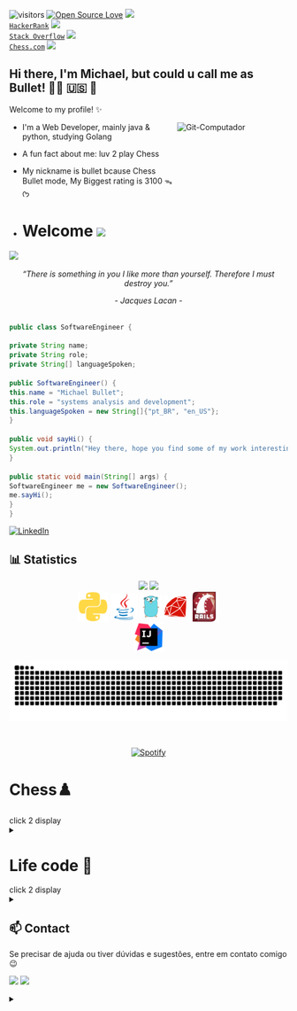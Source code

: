 ![visitors](https://visitor-badge.laobi.icu/badge?page_id=Bulletdev=Bulletdev)
[![Open Source Love](https://badges.frapsoft.com/os/v1/open-source.svg?v=102)](https://github.com/ellerbrock/open-source-badge/)
<code><a href="https://www.hackerrank.com/craquebullet" title="HackerRank Profile"><img width="22" src="https://i.ibb.co/P5W5dLW/hackerrank.png"> HackerRank</a></code>
<code><a href="https://stackoverflow.com/users/27412594/michael-bullet?tab=profile" title="Stack Overflow Profile"><img width="22" src="https://i.ibb.co/W67KFp9/768px-Stack-Overflow-icon-svg.png"> Stack Overflow</a></code>
<code><a href="https://www.chess.com/member/craquebullet" title="Chess.com"><img width="18" src="https://i.ibb.co/M7S1LKr/phpk-XK09k.png"> Chess.com</a></code>
<a href="https://www.twitch.tv/craquebullet">
<img src="https://img.shields.io/twitch/status/craquebullet">  
</a> 
 
## Hi there, I'm Michael, but could u call me as Bullet! 🏌️‍♂️ 🇺🇸 🧩

Welcome to my profile! ✨

<div>
  <img align="right" alt="Git-Computador" width="200px" height="200px" src="https://i.ibb.co/pKnZRJt/OCPJSE17.png"/>
</div>

- I'm a Web Developer, mainly java & python, studying Golang
- A fun fact about me:  luv 2 play Chess 
- My nickname is bullet bcause Chess Bullet mode, My Biggest rating is 3100 ᯓᡣ𐭩




- # Welcome <img src="https://media.giphy.com/media/hvRJCLFzcasrR4ia7z/giphy.gif" width="30">


<a href="https://www.pensador.com/colecao/michaelbullet" title="Pensador"> <img height="21em" src="https://cdn.pensador.com/img/logo.png"></a>
<p align="center"><i>“There is something in you I like more than yourself. Therefore I must destroy you.”</i></p>
<p align="center"><i>- Jacques Lacan -</i></p>

```java

public class SoftwareEngineer {

private String name;
private String role;
private String[] languageSpoken;

public SoftwareEngineer() {
this.name = "Michael Bullet";
this.role = "systems analysis and development";
this.languageSpoken = new String[]{"pt_BR", "en_US"};
}

public void sayHi() {
System.out.println("Hey there, hope you find some of my work interesting. :)");
}

public static void main(String[] args) {
SoftwareEngineer me = new SoftwareEngineer();
me.sayHi();
}
}
```


[![LinkedIn](https://img.shields.io/badge/LinkedIn-0077B5?style=for-the-badge&logo=linkedin&logoColor=white)](https://www.linkedin.com/in/michael-bullet/)

 
## 📊 Statistics
<div align="center">
  <a href="https://ayo.so/bullet"></a>
  <img height="150em" src="https://github-readme-stats.vercel.app/api?username=Bulletdev&show_icons=true&theme=jolly&include_all_commits=true&count_private=true"/>
 <img height="150em" src="https://github-readme-stats.vercel.app/api/top-langs/?username=Bulletdev&layout=compact&langs_count=6&theme=jolly&hide=html,css,javascript,typescript,GLSL,PLpgSQL,PLSQL,Roff,TSQL,Dockerfile,Makefile,C+,C#,C++ ,C++,"/>

</div>
<div align="center">
<img align="center" alt="Devroot-Js" height="55" width="55" src="https://raw.githubusercontent.com/devicons/devicon/master/icons/python/python-plain.svg">
 	 <img align="center" alt="Devroot-CSS" height="49" width="49" src="https://raw.githubusercontent.com/devicons/devicon/master/icons/java/java-original.svg">
  		<img align="center" alt="Devroot-React" height="41" width="41"  
			src="https://raw.githubusercontent.com/devicons/devicon/master/icons/go/go-original.svg">
  		<img align="center" alt="Devroot-React" height="41" width="41"  src="https://raw.githubusercontent.com/devicons/devicon/master/icons/ruby/ruby-plain.svg">
	<img align="center" alt="Devroot-React" height="55" width="55" src="https://raw.githubusercontent.com/devicons/devicon/master/icons/rails/rails-original-wordmark.svg">
   
  

<div align="center">
<img align="center" alt="Devroot-React" height="55" width="55" src="https://raw.githubusercontent.com/devicons/devicon/master/icons/intellij/intellij-original.svg">
</div>

![Snake animation](https://raw.githubusercontent.com/platane/snk/output/github-contribution-grid-snake-dark.svg)
</div>

&nbsp;<div align="center">
  [![Spotify](https://novatorem.vercel.app/api/spotify?background_color=0d1117&border_color=ffffff)](https://open.spotify.com/user/21q6zoxrzq55odgdg3r7xcesq)
</div>

<h1>Chess♟️</h1> click 2 display
<details align="left">
  <summary></summary> 
  
  
<div align="center">
  
|   | A | B | C | D | E | F | G | H |
| - | - | - | - | - | - | - | - | - |
| 8 | ![](https://github.com/Bulletdev/timburgan/blob/master/chess_images/r.png?raw=true) | ![](https://github.com/Bulletdev/timburgan/blob/master/chess_images/n.png) | ![](https://github.com/Bulletdev/timburgan/blob/master/chess_images/b.png) | ![](https://raw.githubusercontent.com/timburgan/timburgan/master/chess_images/q.png) | ![](https://raw.githubusercontent.com/timburgan/timburgan/master/chess_images/k.png) | ![](https://raw.githubusercontent.com/timburgan/timburgan/master/chess_images/b.png) | ![](https://raw.githubusercontent.com/timburgan/timburgan/master/chess_images/blank.png) | ![](https://raw.githubusercontent.com/timburgan/timburgan/master/chess_images/r.png) |
| 7 | ![](https://raw.githubusercontent.com/timburgan/timburgan/master/chess_images/p.png) | ![](https://raw.githubusercontent.com/timburgan/timburgan/master/chess_images/p.png) | ![](https://raw.githubusercontent.com/timburgan/timburgan/master/chess_images/blank.png) | ![](https://raw.githubusercontent.com/timburgan/timburgan/master/chess_images/blank.png) | ![](https://raw.githubusercontent.com/timburgan/timburgan/master/chess_images/p.png) | ![](https://raw.githubusercontent.com/timburgan/timburgan/master/chess_images/p.png) | ![](https://raw.githubusercontent.com/timburgan/timburgan/master/chess_images/p.png) | ![](https://raw.githubusercontent.com/timburgan/timburgan/master/chess_images/p.png) |
| 6 | ![](https://raw.githubusercontent.com/timburgan/timburgan/master/chess_images/blank.png) | ![](https://raw.githubusercontent.com/timburgan/timburgan/master/chess_images/blank.png) | ![](https://raw.githubusercontent.com/timburgan/timburgan/master/chess_images/blank.png) | ![](https://raw.githubusercontent.com/timburgan/timburgan/master/chess_images/p.png) | ![](https://raw.githubusercontent.com/timburgan/timburgan/master/chess_images/blank.png) | ![](https://raw.githubusercontent.com/timburgan/timburgan/master/chess_images/n.png) | ![](https://raw.githubusercontent.com/timburgan/timburgan/master/chess_images/blank.png) | ![](https://raw.githubusercontent.com/timburgan/timburgan/master/chess_images/blank.png) |
| 5 | ![](https://raw.githubusercontent.com/timburgan/timburgan/master/chess_images/blank.png) | ![](https://raw.githubusercontent.com/timburgan/timburgan/master/chess_images/blank.png) | ![](https://raw.githubusercontent.com/timburgan/timburgan/master/chess_images/blank.png) | ![](https://raw.githubusercontent.com/timburgan/timburgan/master/chess_images/P.png) | ![](https://raw.githubusercontent.com/timburgan/timburgan/master/chess_images/blank.png) | ![](https://raw.githubusercontent.com/timburgan/timburgan/master/chess_images/blank.png) | ![](https://raw.githubusercontent.com/timburgan/timburgan/master/chess_images/blank.png) | ![](https://raw.githubusercontent.com/timburgan/timburgan/master/chess_images/blank.png) |
| 4 | ![](https://raw.githubusercontent.com/timburgan/timburgan/master/chess_images/blank.png) | ![](https://raw.githubusercontent.com/timburgan/timburgan/master/chess_images/blank.png) | ![](https://raw.githubusercontent.com/timburgan/timburgan/master/chess_images/blank.png) | ![](https://raw.githubusercontent.com/timburgan/timburgan/master/chess_images/blank.png) | ![](https://raw.githubusercontent.com/timburgan/timburgan/master/chess_images/blank.png) | ![](https://raw.githubusercontent.com/timburgan/timburgan/master/chess_images/blank.png) | ![](https://raw.githubusercontent.com/timburgan/timburgan/master/chess_images/blank.png) | ![](https://raw.githubusercontent.com/timburgan/timburgan/master/chess_images/blank.png) |
| 3 | ![](https://raw.githubusercontent.com/timburgan/timburgan/master/chess_images/blank.png) | ![](https://raw.githubusercontent.com/timburgan/timburgan/master/chess_images/blank.png) | ![](https://raw.githubusercontent.com/timburgan/timburgan/master/chess_images/N.png) | ![](https://raw.githubusercontent.com/timburgan/timburgan/master/chess_images/blank.png) | ![](https://raw.githubusercontent.com/timburgan/timburgan/master/chess_images/blank.png) | ![](https://raw.githubusercontent.com/timburgan/timburgan/master/chess_images/Q.png) | ![](https://raw.githubusercontent.com/timburgan/timburgan/master/chess_images/blank.png) | ![](https://raw.githubusercontent.com/timburgan/timburgan/master/chess_images/blank.png) |
| 2 | ![](https://raw.githubusercontent.com/timburgan/timburgan/master/chess_images/P.png) | ![](https://raw.githubusercontent.com/timburgan/timburgan/master/chess_images/P.png) | ![](https://raw.githubusercontent.com/timburgan/timburgan/master/chess_images/P.png) | ![](https://raw.githubusercontent.com/timburgan/timburgan/master/chess_images/B.png) | ![](https://raw.githubusercontent.com/timburgan/timburgan/master/chess_images/blank.png) | ![](https://raw.githubusercontent.com/timburgan/timburgan/master/chess_images/P.png) | ![](https://raw.githubusercontent.com/timburgan/timburgan/master/chess_images/P.png) | ![](https://raw.githubusercontent.com/timburgan/timburgan/master/chess_images/P.png) |
| 1 | ![](https://raw.githubusercontent.com/timburgan/timburgan/master/chess_images/R.png) | ![](https://raw.githubusercontent.com/timburgan/timburgan/master/chess_images/blank.png) | ![](https://raw.githubusercontent.com/timburgan/timburgan/master/chess_images/blank.png) | ![](https://raw.githubusercontent.com/timburgan/timburgan/master/chess_images/blank.png) | ![](https://raw.githubusercontent.com/timburgan/timburgan/master/chess_images/K.png) | ![](https://raw.githubusercontent.com/timburgan/timburgan/master/chess_images/B.png) | ![](https://raw.githubusercontent.com/timburgan/timburgan/master/chess_images/N.png) | ![](https://raw.githubusercontent.com/timburgan/timburgan/master/chess_images/R.png) |

</div> 

</details>
<h1>Life code 🧠</h1>
 click 2 display
<details align="left">
  <summary></summary> 
	

  
  
<div>

 
```java
import java.util.Scanner;

public class Life {
public static void main(String[] args) {
Scanner scanner = new Scanner(System.in);

boolean hasVision = true;
boolean staysPositive = true;
boolean worksHard = true;
boolean learnsFromFailure = true;
boolean adaptsToChange = true;
boolean giveUp = false;

final int patience = 100;
final int consistency = 100;
final int mentalHealth = 100;
final int socialSupport = 50;

int currentPatience = patience;
int currentConsistency = consistency;
int currentMentalHealth = mentalHealth;
int currentSocialSupport = socialSupport;

while (hasVision && staysPositive && !giveUp) {
System.out.println("Informe suas métricas diárias (0-100):");
System.out.print("Trabalho duro: ");
worksHard = scanner.nextInt() > 50;
System.out.print("Aprendeu com os erros: ");
learnsFromFailure = scanner.nextInt() > 50;
System.out.print("Adaptou-se às mudanças: ");
adaptsToChange = scanner.nextInt() > 50;
System.out.print("Saúde mental: ");
currentMentalHealth = scanner.nextInt();
System.out.print("Suporte social: ");
currentSocialSupport = scanner.nextInt();

if (worksHard && learnsFromFailure && adaptsToChange) {
Success success = applyHardwork() + seizeOpportunity();
keepGoing();
improveSkills();

if (success.isAchieved()) {
System.out.println("Parabéns! Sucesso alcançado!");
break;
}
}

currentConsistency--;
currentPatience--;

if (currentConsistency <= 0 || currentPatience <= 0) {
System.out.println("Continue se esforçando! O sucesso leva tempo.");
currentConsistency = consistency;
currentPatience = patience;
}

if (currentMentalHealth <= 0) {
System.out.println("Saúde mental está baixa. Faça uma pausa e busque suporte.");
currentMentalHealth = mentalHealth;
currentSocialSupport += 10; // Aumenta o suporte social após buscar ajuda
}

if (Math.random() > 0.95) { 
System.out.println("Sentindo-se sobrecarregado... considerando desistir.");
giveUp = true;
}

if (Math.random() > 0.90) { 
System.out.println("Um evento positivo aconteceu! Sentindo-se mais motivado.");
currentPatience += 10;
currentConsistency += 10;
}

if (Math.random() > 0.85) { 
System.out.println("Refletindo sobre o progresso... Ajustando estratégias.");
worksHard = Math.random() > 0.5;
learnsFromFailure = Math.random() > 0.5;
adaptsToChange = Math.random() > 0.5;
}
}

if (giveUp) {
System.out.println("Não desista! Reflita, recarregue e tente novamente.");
}

scanner.close();
}

private static Success applyHardwork() {
return new Success();
}

private static Success seizeOpportunity() {
return new Success();
}

private static void keepGoing() {
}

private static void improveSkills() {
}
}

class Success {
public boolean isAchieved() {
return Math.random() > 0.8; 
}
}
```
</div>
</details>

  ## 📫 Contact

 Se precisar de ajuda ou tiver dúvidas e sugestões, entre em contato comigo 😉 
 
 <a href = "mailto:craquebullet@gmail.com"><img src="https://img.shields.io/badge/-Gmail-%23333?style=for-the-badge&logo=gmail&logoColor=white" target="_blank"></a>
  <a href="https://www.linkedin.com/in/michael-bullet" target="_blank"><img src="https://img.shields.io/badge/-LinkedIn-%230077B5?style=for-the-badge&logo=linkedin&logoColor=white" target="_blank"></a> 
  
 <details align="left">
  <summary></summary> 
 <h1>  
 Assinaturas:
 </h1>
 
 <div>

                   ⢀⣴⣿⣿⣿⣿⣿⣶⣶⣶⣿⣿⣶⣶⣶⣶⣶⣿⡿⣿⣾⣷⣶⣶⣾⣿⠀                                                                                                                          
                 ⣠⣿⣿⢿⣿⣯⠀⢹⣿⣿⣿⣿⣿⣿⣿⣿⣿⣿⣿⡇⣿⡇⣿⣿⣿⣿⣿⡇                                                                                                         
             ⠀⣰⣿⣿⣷⡟⠤⠟⠁⣼⣿⣿⣿⣿⣿⣿⣿⣿⣿⣿⣿⣿⢸⡇⣿⣿⣿⣿⣿⡇ 
             ⠀⣿⣿⣿⣿⣿⣷⣶⣿⣿⡟⠁⣮⡻⣿⣿⣿⣿⣿⣿⣿⣿⢸⡇⣿⣿⣿⣿⣿⡇ 
             ⠘⣿⣿⣿⣿⣿⣿⣿⣿⠏⠀⠀⣿⣿⣹⣿⣿⣿⣿⣿⣿⡿⢸⡇⣿⣿⣿⣿⣿⡇ 
             ⠀⠙⢿⣿⣿⣿⡿⠟⠁⣿⣿⣶⣿⠟⢻⣿⣿⣿⣿⣿⣿⡇⣼⡇⣿⣿⣿⣿⣿⠇
             ⠀⠀⠈⠋⠉⠁⣶⣶⣶⣿⣿⣿⣿⢀⣿⣿⣿⣿⣿⣿⣿⣇⣿⢰⣿⣿⣿⣿⣿⠀ 
             ⠀⠀⠀⠀⠀⠙⠿⣿⣿⣿⡄⢀⣠⣾⣿⣿⣿⣿⣿⣿⣿⣽⣿⣼⣿⣿⣿⣿⠇⠀ 
             ⠀⠀⠀⠀⠀⠀⠀⠈⠉⠒⠚⠿⠿⠿⠿⠿⠿⠿⠿⠿⠿⠛⠿⠿⠿⠿⠿⠋⠀⠀ 
             ⠀⠀⠀⠀⠀⠀⠀⠀⠀⠀⠀⠀⠀⠀⠀⠀⠀⠀⠀⠀⠀⠀⠀⠀⠀⠀⠀⠀⠀⠀ 
             ⠀⠀⠀⣿⣙⡆⠀⠀⡇⠀⢸⠀⠀⢸⠀⠀ ⢸⡇⠀⠀⢸⣏⡉  ⠙⡏⠁⠀ 
             ⠀⠀⠀⣿⣉⡷⠀⠀⢧⣀⣼ ⠀⢸⣀  ⢸⣇⡀ ⢸⣏⣁⠀ ⠀⡇⠀ 

             
  </div>
<div align="center"> 

 
</div>
<br><br>

<pre>
         ____          _  _        _     _____   ______ __      __
         |  _ \        | || |      | |   |  __ \ |  ____|\ \    / /
         | |_) | _   _ | || |  ___ | |_  | |  | || |__    \ \  / /
         |  _ < | | | || || | / _ \| __| | |  | ||  __|    \ \/ /
         | |_) || |_| || || ||  __/| |_  | |__| || |____    \  /
         |____/  \__,_||_||_| \___| \__| |_____/ |______|    \/


 </pre>



</details>
